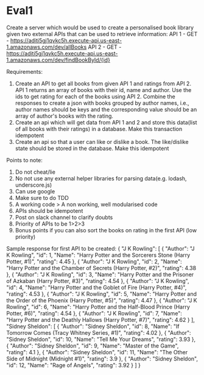 # Eval1
Create a server which would be used to create a personalised book library given two external APIs that can be used to retrieve information:
API 1 - GET - https://aditi5gj1qvkc5h.execute-api.us-east-1.amazonaws.com/dev/allBooks
API 2 - GET - https://aditi5gj1qvkc5h.execute-api.us-east-1.amazonaws.com/dev/findBookById/{id}

Requirements:
1. Create an API to get all books from given API 1 and ratings from API 2. API 1 returns an array of books with their id, name and author. Use the ids to get rating for each of the books using API 2. Combine the responses to create a json with books grouped by author names, i.e., author names should be keys and the corresponding value should be an array of author's books with the rating. 
2. Create an api which will get data from API 1 and 2 and store this data(list of all books with their ratings) in a database. Make this transaction idempotent
3. Create an api so that a user can like or dislike a book. The like/dislike state should be stored in the database. Make this idempotent

Points to note:
1. Do not cheat/lie
2. No not use any external helper libraries for parsing data(e.g. lodash, underscore.js)
3. Can use google
4. Make sure to do TDD
5. A working code > A non working, well modularised code
6. APIs should be idempotent
7. Post on slack channel to clarify doubts
8. Priority of APIs to be 1>2>3
9. Bonus points if you can also sort the books on rating in the first API (low priority)

Sample response for first API to be created:
{
  "J K Rowling": [
    {
      "Author": "J K Rowling",
      "id": 1,
      "Name": "Harry Potter and the Sorcerers Stone (Harry Potter, #1)",
      "rating": 4.45
    },
    {
      "Author": "J K Rowling",
      "id": 2,
      "Name": "Harry Potter and the Chamber of Secrets (Harry Potter, #2)",
      "rating": 4.38
    },
    {
      "Author": "J K Rowling",
      "id": 3,
      "Name": "Harry Potter and the Prisoner of Azkaban (Harry Potter, #3)",
      "rating": 4.54
    },
    {
      "Author": "J K Rowling",
      "id": 4,
      "Name": "Harry Potter and the Goblet of Fire (Harry Potter, #4)",
      "rating": 4.53
    },
    {
      "Author": "J K Rowling",
      "id": 5,
      "Name": "Harry Potter and the Order of the Phoenix (Harry Potter, #5)",
      "rating": 4.47
    },
    {
      "Author": "J K Rowling",
      "id": 6,
      "Name": "Harry Potter and the Half-Blood Prince (Harry Potter, #6)",
      "rating": 4.54
    },
    {
      "Author": "J K Rowling",
      "id": 7,
      "Name": "Harry Potter and the Deathly Hallows (Harry Potter, #7)",
      "rating": 4.62
    }
  ],
  "Sidney Sheldon": [
    {
      "Author": "Sidney Sheldon",
      "id": 8,
      "Name": "If Tomorrow Comes (Tracy Whitney Series, #1)",
      "rating": 4.02
    },
    {
      "Author": "Sidney Sheldon",
      "id": 10,
      "Name": "Tell Me Your Dreams",
      "rating": 3.93
    },
    {
      "Author": "Sidney Sheldon",
      "id": 9,
      "Name": "Master of the Game",
      "rating": 4.1
    },
    {
      "Author": "Sidney Sheldon",
      "id": 11,
      "Name": "The Other Side of Midnight (Midnight #1)",
      "rating": 3.9
    },
    {
      "Author": "Sidney Sheldon",
      "id": 12,
      "Name": "Rage of Angels",
      "rating": 3.92
    }
  ]
}
